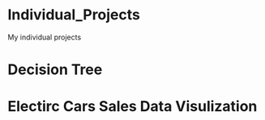 # Individual_Projects
My individual projects
# Decision Tree
# Electirc Cars Sales Data Visulization
